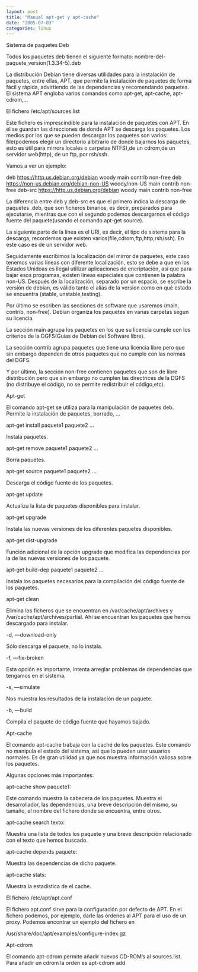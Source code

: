 ```yaml
---
layout: post
title: "Manual apt-get y apt-cache"
date: "2005-07-03"
categories: linux
---
```


Sistema de paquetes Deb

Todos los paquetes deb tienen el siguiente formato: nombre-del-paquete\_version(1.3.34-5).deb

La distribución Debian tiene diversas utilidades para la instalación de paquetes, entre ellas, APT, que permite la instalación de paquetes de forma fácil y rápida, advirtiendo de las dependencias y recomendando paquetes. El sistema APT engloba varios comandos como apt-get, apt-cache, apt-cdrom,…

El fichero /etc/apt/sources.list

Este fichero es imprescindible para la instalación de paquetes con APT. En él se guardan las direcciones de donde APT se descarga los paquetes. Los medios por los que se pueden descargar los paquetes son varios: file(podemos elegir un directorio albitrario de donde bajarnos los paquetes, esto es útil para mirrors locales o carpetas NTFS),de un cdrom,de un servidor web(http), de un ftp, por rsh/ssh.

Vamos a ver un ejemplo:

deb https://http.us.debian.org/debian woody main contrib non-free deb https://non-us.debian.org/debian-non-US woody/non-US main contrib non-free deb-src https://http.us.debian.org/debian woody main contrib non-free

La diferencia entre deb y deb-src es que el primero indica la descarga de paquetes .deb, que son ficheros binarios, es decir, preparados para ejecutarse, mientras que con el segundo podemos descargarnos el código fuente del paquete(usando el comando apt-get source).

La siguiente parte de la línea es el URI, es decir, el tipo de sistema para la descarga, recordemos que existen varios(file,cdrom,ftp,http,rsh/ssh). En este caso es de un servidor web.

Seguidamente escribimos la localización del mirror de paquetes, este caso tenemos varias líneas con diferente localización, esto se debe a que en los Estados Unidoas es ilegal utilizar aplicaciones de encriptación, así que para bajar esos programas, existen líneas especiales que contienen la palabra non-US. Después de la localización, separado por un espacio, se escribe la versión de debian, es válido tanto el alias de la version como en qué estado se encuentra (stable, unstable,testing).

Por último se escriben las secciones de software que usaremos (main, contrib, non-free). Debian organiza los paquetes en varias carpetas segun su licencia.

La sección main agrupa los paquetes en los que su licencia cumple con los criterios de la DGFS(Guías de Debian del Software libre).

La sección contrib agrupa paquetes que tiene una licencia libre pero que sin embargo dependen de otros paquetes que no cumple con las normas del DGFS.

Y por último, la sección non-free contienen paquetes que son de libre distribución pero que sin embargo no cumplen las directrices de la DGFS (no distribuye el código, no se permite redistribuir el código,etc).

Apt-get

El comando apt-get se utiliza para la manipulación de paquetes deb. Permite la instalación de paquetes, borrado, …

apt-get install paquete1 paquete2 …

Instala paquetes.

apt-get remove paquete1 paquete2 …

Borra paquetes.

apt-get source paquete1 paquete2 …

Descarga el código fuente de los paquetes.

apt-get update

Actualiza la lista de paquetes disponibles para instalar.

apt-get upgrade

Instala las nuevas versiones de los diferentes paquetes disponibles.

apt-get dist-upgrade

Función adicional de la opción upgrade que modifica las dependencias por la de las nuevas versiones de los paquete.

apt-get build-dep paquete1 paquete2 …

Instala los paquetes necesarios para la compilación del código fuente de los paquetes.

apt-get clean

Elimina los ficheros que se encuentran en /var/cache/apt/archives y /var/cache/apt/archives/partial. Ahí se encuentran los paquetes que hemos descargado para instalar.

\-d, —download-only

Sólo descarga el paquete, no lo instala.

\-f, —fix-broken

Esta opción es importante, intenta arreglar problemas de dependencias que tengamos en el sistema.

\-s, —simulate

Nos muestra los resultados de la instalación de un paquete.

\-b, —build

Compila el paquete de código fuente que hayamos bajado.

Apt-cache

El comando apt-cache trabaja con la caché de los paquetes. Este comando no manipula el estado del sistema, así que lo pueden usar usuarios normales. Es de gran utilidad ya que nos muestra información valiosa sobre los paquetes.

Algunas opciones más importantes:

apt-cache show paquete1:

Este comando muestra la cabecera de los paquetes. Muestra el desarrollador, las dependencias, una breve descripción del mismo, su tamaño, el nombre del fichero donde se encuentra, entre otros.

apt-cache search texto:

Muestra una lista de todos los paquete y una breve descripción relacionado con el texto que hemos buscado.

apt-cache depends paquete:

Muestra las dependencias de dicho paquete.

apt-cache stats:

Muestra la estadística de el cache.

El fichero /etc/apt/apt.conf

El fichero apt.conf sirve para la configuración por defecto de APT. En el fichero podemos, por ejemplo, darle las órdenes al APT para el uso de un proxy. Podemos encontrar un ejemplo del fichero en

/usr/share/doc/apt/examples/configure-index.gz

Apt-cdrom

El comando apt-cdrom permite añadir nuevos CD-ROM’s al sources.list. Para añadir un cdrom la orden es apt-cdrom add
